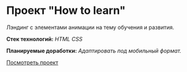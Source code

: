 # Проект "How to learn"

Лэндинг с элементами анимации на тему обучения и развития.

**Стек технологий:**
*HTML*
*CSS*

**Планируемые доработки:**
*Адаптировать под мобильный формат.*

[Посмотреть проект](https://nekom113.github.io/startkit_YP_task2.github.io/)






